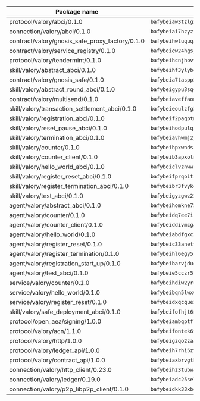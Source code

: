 | Package name                                                  | Package hash                                                  |
| ------------------------------------------------------------- | ------------------------------------------------------------- |
| protocol/valory/abci/0.1.0                                    | `bafybeiaw3tzlg3rkvnn5fcufblktmfwngmxugn4yo7pyjp76zz6aqtqcay` |
| connection/valory/abci/0.1.0                                  | `bafybeiai7hzyzil3xjdlj6t66hby332cgmj5swgfke3j42macc74a6olcu` |
| contract/valory/gnosis_safe_proxy_factory/0.1.0               | `bafybeihwtuquqaimamkv26ucnyis4hc6lya34xwsx5n7hiksssnwfkekie` |
| contract/valory/service_registry/0.1.0                        | `bafybeiew24hgsjdasaqiikhulfa2rxgnh7pzpv2zzfwnsyfzbnrcj6dvjm` |
| protocol/valory/tendermint/0.1.0                              | `bafybeihcnjhovvyyfbkuw5sjyfx2lfd4soeocfqzxz54g67333m6nk5gxq` |
| skill/valory/abstract_abci/0.1.0                              | `bafybeihf3ylybokaxzwqr7h7n4jzot5mgqjke765otp25ed7uo6ykowfsq` |
| contract/valory/gnosis_safe/0.1.0                             | `bafybeia7taspp5boe5235fdv5ejdix7fdhyy4kwp26qx2ng2oo3k7kk7iy` |
| skill/valory/abstract_round_abci/0.1.0                        | `bafybeigypu3sq46rugoj6ipwsvzhiqns3dtt4leysq3nbmjmqbnv6srb7m` |
| contract/valory/multisend/0.1.0                               | `bafybeiaveffaomsnmsc5hx62o77u7ilma6eipox7m5lrwa56737ektva3i` |
| skill/valory/transaction_settlement_abci/0.1.0                | `bafybeieoulzfg3aukkdxr3p6vs63z4oxxxy65yut3wimnc4gx5xdxthyha` |
| skill/valory/registration_abci/0.1.0                          | `bafybeif2paqptmszysfq6foqttrmyrjya4uxwgeopmt3jzem5snuudzjoy` |
| skill/valory/reset_pause_abci/0.1.0                           | `bafybeihodpulqzgv65urxurxfcc34btlyjhv5vflv7m4g5jtf6ahrpf5f4` |
| skill/valory/termination_abci/0.1.0                           | `bafybeiavhwmj2jjm5qeouez36nkkrnbqsy7murqze4is5s4lmhc7u4run4` |
| skill/valory/counter/0.1.0                                    | `bafybeihpxwndszz36agavmnxhgvhzyiew4rlrp7tsrent3p2nzfvzoofeu` |
| skill/valory/counter_client/0.1.0                             | `bafybeib3apxotnry7gt6a5q2cesdobjlcb5bjqjuzwnp4f5naozbiyxvja` |
| skill/valory/hello_world_abci/0.1.0                           | `bafybeiclvznwwfw6hju7sjzvulculfgn6gvfvr6kjsldp4cxtueog4gfbe` |
| skill/valory/register_reset_abci/0.1.0                        | `bafybeifprqoitzej7svpmi2e2mokwnw7lst6wpa2jnkd2dofizicxoqnya` |
| skill/valory/register_termination_abci/0.1.0                  | `bafybeibr3fvykqocabbhjmoesk42kk43v4wmgaij6nxudx5p6vhyemflt4` |
| skill/valory/test_abci/0.1.0                                  | `bafybeigyzgwz22qyhp3wzgwd6govwiwenxmc3tid3bko5mcs7m4czpr52e` |
| agent/valory/abstract_abci/0.1.0                              | `bafybeihomkne75rnfouva3m3dk4lwnmroue2is2aycttmmfsvqcn2ahf2u` |
| agent/valory/counter/0.1.0                                    | `bafybeidq7ee7iravsdmipvj242bfjkuy7jtnnyyyr6cwx6qokl4yf3srra` |
| agent/valory/counter_client/0.1.0                             | `bafybeiddivmcgauqdsbiedeenckltzyaukmyi3e4ccxp4cssqlqyadffwe` |
| agent/valory/hello_world/0.1.0                                | `bafybeiabdfgxc3b6cipw6ufwxbw4fiu7fa4qc7ucindgnbrbm5ohw663ym` |
| agent/valory/register_reset/0.1.0                             | `bafybeic33anetv54x4cumn5qzw3yxfosadpqadqqrqjqh3wfsg4afgjjoe` |
| agent/valory/register_termination/0.1.0                       | `bafybeihl6egy5sqmdjyqwhzpjiyimatv444odzhhb5lqrg6bhwk2n22uoe` |
| agent/valory/registration_start_up/0.1.0                      | `bafybeibarvjdugm4mz5mosfvw3h34aqhczj77ey7nsyq4yzdfiiqqhg47a` |
| agent/valory/test_abci/0.1.0                                  | `bafybeie5cczr5kahmrcsqd2xdcixju5shhzd5icsafr5maihcbqdxohkeq` |
| service/valory/counter/0.1.0                                  | `bafybeihdiw2yruiimgw7trlmmwgorulllra3zzavml4ff3fjigztezt4sy` |
| service/valory/hello_world/0.1.0                              | `bafybeibqn5lwxwshavvwt42l2mjnwwbaczhsp6vtd4hjyn5fyhkb7rxptu` |
| service/valory/register_reset/0.1.0                           | `bafybeidxqcque57povtbwhzjjwhr2cik3xm32jkypccxn2wmxusbfv4tyq` |
| skill/valory/safe_deployment_abci/0.1.0                       | `bafybeifofhjt6nea4r5mvcd6bb4nuhnfxsf5qqq3uvufcnmknevo2chvti` |
| protocol/open_aea/signing/1.0.0                               | `bafybeiambqptflge33eemdhis2whik67hjplfnqwieoa6wblzlaf7vuo44` |
| protocol/valory/acn/1.1.0                                     | `bafybeifontek6tvaecatoauiule3j3id6xoktpjubvuqi3h2jkzqg7zh7a` |
| protocol/valory/http/1.0.0                                    | `bafybeigzqo2zaakcjtzzsm6dh4x73v72xg6ctk6muyp5uq5ueb7y34fbxy` |
| protocol/valory/ledger_api/1.0.0                              | `bafybeih7rhi5zvfvwakx5ifgxsz2cfipeecsh7bm3gnudjxtvhrygpcftq` |
| protocol/valory/contract_api/1.0.0                            | `bafybeiaxbrvgtbdrh4lslskuxyp4awyr4whcx3nqq5yrr6vimzsxg5dy64` |
| connection/valory/http_client/0.23.0                          | `bafybeihz3tubwado7j3wlivndzzuj3c6fdsp4ra5r3nqixn3ufawzo3wii` |
| connection/valory/ledger/0.19.0                               | `bafybeiadc25se7dgnn4mufztwpzdono4xsfs45qknzdqyi3gckn6ccuv44` |
| connection/valory/p2p_libp2p_client/0.1.0                     | `bafybeidkk33xbga54szmitk6uwsi3ef56hbbdbuasltqtiyki34hgfpnxa` |
